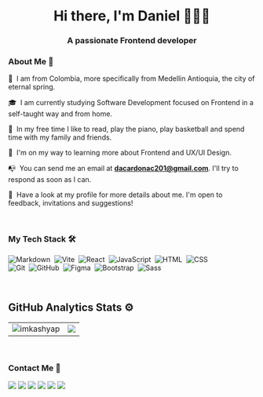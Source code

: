 <h1 align="center">Hi there, I'm Daniel 👋👨‍💻</h1>
<h3 align="center">A passionate Frontend developer</h3>


### About Me 📄

📍 &nbsp;I am from Colombia, more specifically from Medellin Antioquia, the city of eternal spring.

🎓 &nbsp;I am currently studying Software Development focused on Frontend in a self-taught way and from home.

🌱 &nbsp;In my free time I like to read, play the piano, play basketball and spend time with my family and friends.

🧠 &nbsp;I'm on my way to learning more about Frontend and UX/UI Design.

📭 &nbsp;You can send me an email at **dacardonac201@gmail.com**. I'll try to respond as soon as I can.

📄 &nbsp;Have a look at my profile for more details about me. I'm open to feedback, invitations and suggestions!

&nbsp;
### My Tech Stack 🛠

![Markdown](https://img.shields.io/badge/-Markdown-05122A?style=flat&logo=markdown)&nbsp;
![Vite](https://img.shields.io/badge/-Vite-121113?style=flat&logo=vite)&nbsp;
![React](https://img.shields.io/badge/-React-121113?style=flat&logo=react)&nbsp;
![JavaScript](https://img.shields.io/badge/-JavaScript-05122A?style=flat&logo=javascript)&nbsp;
![HTML](https://img.shields.io/badge/-HTML-ff8000?style=flat&logo=HTML5&logoColor=white)&nbsp;
![CSS](https://img.shields.io/badge/-CSS-0000ff?style=flat&logo=CSS3&logoColor=white)\
![Git](https://img.shields.io/badge/-Git-f05032?style=flat&logo=git&logoColor=white)&nbsp;
![GitHub](https://img.shields.io/badge/-GitHub-000000?style=flat&logo=github)&nbsp;
![Figma](https://img.shields.io/badge/-Figma-05122A?style=flat&logo=figma&logoColor=FFFFFF)&nbsp;
![Bootstrap](https://img.shields.io/badge/-Bootstrap-563d7c?style=flat&logo=bootstrap&logoColor=white)&nbsp;
![Sass](https://img.shields.io/badge/-Sass-cf649a?style=flat&logo=sass&logoColor=white)&nbsp;


&nbsp;
## GitHub Analytics Stats ⚙️

<table style="width:100%"  align="center">
  <tr>
    <td> <img src="https://github-readme-stats.vercel.app/api?username=dacardonac&show_icons=true&theme=dark&locale=en&hide_border=true" alt="imkashyap" /></td>
    <td><img src="https://github-readme-stats.vercel.app/api/top-langs/?username=dacardonac&theme=dark&hide_border=true&langs_count=10&layout=compact"></td>
  </tr>
</table>

&nbsp;
### Contact Me 📲

<p align="center">
  
<a href="https://www.linkedin.com/in/daniel-alejandro-cano-cardona/"><img src="https://img.shields.io/badge/-Daniel Alejandro Cano Cardona-0077b5?style=flat&logo=Linkedin&logoColor=white"/></a>
<a href="https://www.facebook.com/daniel.cardona.359778"><img src="https://img.shields.io/badge/-Daniel A'c-1877F2?style=flat&logo=Facebook&logoColor=white"/></a>
<a href="https://www.instagram.com/06___dc/?hl=es-la"><img src="https://img.shields.io/badge/-Daniel A'c-ff2b6e?style=flat&logo=Instagram&logoColor=white"/></a>
<a href="https://www.threads.net/@06___dc"><img src="https://img.shields.io/badge/-Daniel A'c-000000?style=flate&logo=threads&logoColor=white"/></a>
<a href="https://www.frontendmentor.io/profile/Dacardonac"><img src="https://img.shields.io/badge/-Daniel Alejandro Cano Cardona-ffffff?style=flate&logo=frontendmentor&logoColor=black"/></a>
<a href="https://x.com/Daniel_Ac201"><img src="https://img.shields.io/badge/-Daniel Alejandro Cano Cardona-000000?style=flate&logo=X&logoColor=white"/></a>
</p>

<div align="center">

</div>
